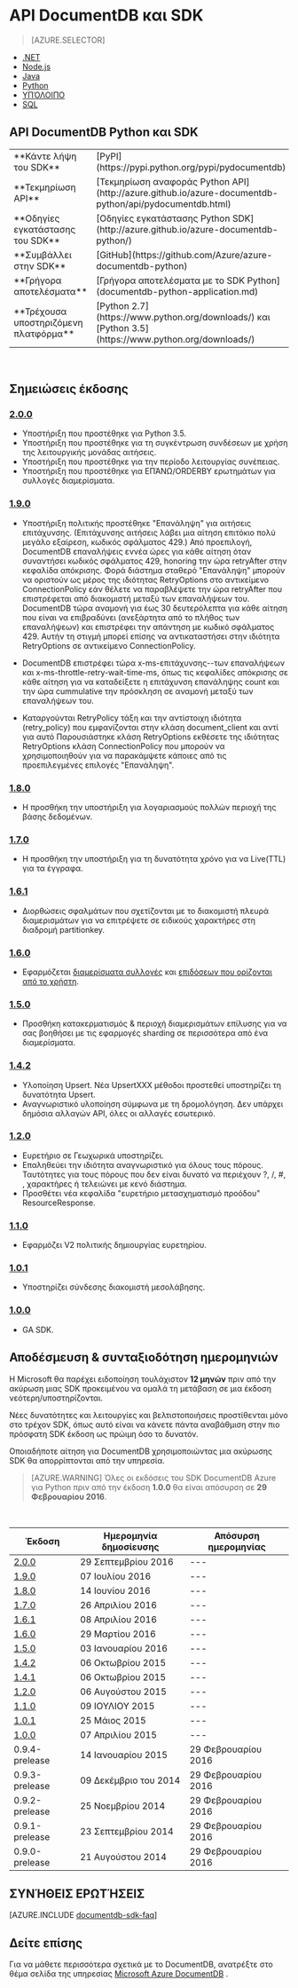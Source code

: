 <properties 
    pageTitle="API DocumentDB Python & SDK | Microsoft Azure" 
    description="Μάθετε όλες οι πληροφορίες για το Python API και SDK συμπεριλαμβανομένων κυκλοφορίας ημερομηνίες, συνταξιοδότηση ημερομηνίες και τις αλλαγές που έγιναν μεταξύ κάθε έκδοση του DocumentDB Python SDK." 
    services="documentdb" 
    documentationCenter="python" 
    authors="rnagpal" 
    manager="jhubbard" 
    editor="cgronlun"/>

<tags 
    ms.service="documentdb" 
    ms.workload="data-services" 
    ms.tgt_pltfrm="na" 
    ms.devlang="python" 
    ms.topic="article" 
    ms.date="09/29/2016" 
    ms.author="rnagpal"/>

# <a name="documentdb-apis-and-sdks"></a>API DocumentDB και SDK

> [AZURE.SELECTOR]
- [.NET](documentdb-sdk-dotnet.md)
- [Node.js](documentdb-sdk-node.md)
- [Java](documentdb-sdk-java.md)
- [Python](documentdb-sdk-python.md)
- [ΥΠΌΛΟΙΠΟ](https://go.microsoft.com/fwlink/?LinkId=402413)
- [SQL](https://msdn.microsoft.com/library/azure/dn782250.aspx)

## <a name="documentdb-python-api-and-sdk"></a>API DocumentDB Python και SDK

<table>
<tr><td>**Κάντε λήψη του SDK**</td><td>[PyPI](https://pypi.python.org/pypi/pydocumentdb)</td></tr>
<tr><td>**Τεκμηρίωση API**</td><td>[Τεκμηρίωση αναφοράς Python API](http://azure.github.io/azure-documentdb-python/api/pydocumentdb.html)</td></tr>
<tr><td>**Οδηγίες εγκατάστασης του SDK**</td><td>[Οδηγίες εγκατάστασης Python SDK](http://azure.github.io/azure-documentdb-python/)</td></tr>
<tr><td>**Συμβάλλει στην SDK**</td><td>[GitHub](https://github.com/Azure/azure-documentdb-python)</td></tr>
<tr><td>**Γρήγορα αποτελέσματα**</td><td>[Γρήγορα αποτελέσματα με το SDK Python](documentdb-python-application.md)</td></tr>
<tr><td>**Τρέχουσα υποστηριζόμενη πλατφόρμα**</td><td>[Python 2.7](https://www.python.org/downloads/) και [Python 3.5](https://www.python.org/downloads/)</td></tr>
</table></br>

## <a name="release-notes"></a>Σημειώσεις έκδοσης

### <a name="a-name200200httpspypipythonorgpypipydocumentdb200"></a><a name="2.0.0"/>[2.0.0](https://pypi.python.org/pypi/pydocumentdb/2.0.0)
- Υποστήριξη που προστέθηκε για Python 3.5.
- Υποστήριξη που προστέθηκε για τη συγκέντρωση συνδέσεων με χρήση της λειτουργικής μονάδας αιτήσεις.
- Υποστήριξη που προστέθηκε για την περίοδο λειτουργίας συνέπειας.
- Υποστήριξη που προστέθηκε για ΕΠΆΝΩ/ORDERBY ερωτημάτων για συλλογές διαμερίσματα.


### <a name="a-name190190httpspypipythonorgpypipydocumentdb190"></a><a name="1.9.0"/>[1.9.0](https://pypi.python.org/pypi/pydocumentdb/1.9.0)
- Υποστήριξη πολιτικής προστέθηκε "Επανάληψη" για αιτήσεις επιτάχυνσης. (Επιτάχυνσης αιτήσεις λάβει μια αίτηση επιτόκιο πολύ μεγάλο εξαίρεση, κωδικός σφάλματος 429.) Από προεπιλογή, DocumentDB επαναλήψεις εννέα ώρες για κάθε αίτηση όταν συναντήσει κωδικός σφάλματος 429, honoring την ώρα retryAfter στην κεφαλίδα απόκρισης. Φορά διάστημα σταθερό "Επανάληψη" μπορούν να οριστούν ως μέρος της ιδιότητας RetryOptions στο αντικείμενο ConnectionPolicy εάν θέλετε να παραβλέψετε την ώρα retryAfter που επιστρέφεται από διακομιστή μεταξύ των επαναλήψεων του. DocumentDB τώρα αναμονή για έως 30 δευτερόλεπτα για κάθε αίτηση που είναι να επιβραδύνει (ανεξάρτητα από το πλήθος των επαναλήψεων) και επιστρέφει την απάντηση με κωδικό σφάλματος 429. Αυτήν τη στιγμή μπορεί επίσης να αντικαταστήσει στην ιδιότητα RetryOptions σε αντικείμενο ConnectionPolicy.

- DocumentDB επιστρέφει τώρα x-ms-επιτάχυνσης--των επαναλήψεων και x-ms-throttle-retry-wait-time-ms, όπως τις κεφαλίδες απόκρισης σε κάθε αίτηση για να καταδείξετε η επιτάχυνση επανάληψης count και την ώρα cummulative την πρόσκληση σε αναμονή μεταξύ των επαναλήψεων του.

- Καταργούνται RetryPolicy τάξη και την αντίστοιχη ιδιότητα (retry_policy) που εμφανίζονται στην κλάση document_client και αντί για αυτό Παρουσιάστηκε κλάση RetryOptions εκθέσετε της ιδιότητας RetryOptions κλάση ConnectionPolicy που μπορούν να χρησιμοποιηθούν για να παρακάμψετε κάποιες από τις προεπιλεγμένες επιλογές "Επανάληψη".

### <a name="a-name180180httpspypipythonorgpypipydocumentdb180"></a><a name="1.8.0"/>[1.8.0](https://pypi.python.org/pypi/pydocumentdb/1.8.0)
  - Η προσθήκη την υποστήριξη για λογαριασμούς πολλών περιοχή της βάσης δεδομένων.

### <a name="a-name170170httpspypipythonorgpypipydocumentdb170"></a><a name="1.7.0"/>[1.7.0](https://pypi.python.org/pypi/pydocumentdb/1.7.0)
- Η προσθήκη την υποστήριξη για τη δυνατότητα χρόνο για να Live(TTL) για τα έγγραφα.

### <a name="a-name161161httpspypipythonorgpypipydocumentdb161"></a><a name="1.6.1"/>[1.6.1](https://pypi.python.org/pypi/pydocumentdb/1.6.1)
- Διορθώσεις σφαλμάτων που σχετίζονται με το διακομιστή πλευρά διαμερισμάτων για να επιτρέψετε σε ειδικούς χαρακτήρες στη διαδρομή partitionkey.

### <a name="a-name160160httpspypipythonorgpypipydocumentdb160"></a><a name="1.6.0"/>[1.6.0](https://pypi.python.org/pypi/pydocumentdb/1.6.0)
- Εφαρμόζεται [διαμερίσματα συλλογές](documentdb-partition-data.md) και [επιδόσεων που ορίζονται από το χρήστη](documentdb-performance-levels.md). 

### <a name="a-name150150httpspypipythonorgpypipydocumentdb150"></a><a name="1.5.0"/>[1.5.0](https://pypi.python.org/pypi/pydocumentdb/1.5.0)
- Προσθήκη κατακερματισμός & περιοχή διαμερισμάτων επίλυσης για να σας βοηθήσει με τις εφαρμογές sharding σε περισσότερα από ένα διαμερίσματα.

### <a name="a-name142142httpspypipythonorgpypipydocumentdb142"></a><a name="1.4.2"/>[1.4.2](https://pypi.python.org/pypi/pydocumentdb/1.4.2)
- Υλοποίηση Upsert. Νέα UpsertXXX μέθοδοι προστεθεί υποστηρίζει τη δυνατότητα Upsert.
- Αναγνωριστικό υλοποίηση σύμφωνα με τη δρομολόγηση. Δεν υπάρχει δημόσια αλλαγών API, όλες οι αλλαγές εσωτερικό.

### <a name="a-name120120httpspypipythonorgpypipydocumentdb120"></a><a name="1.2.0"/>[1.2.0](https://pypi.python.org/pypi/pydocumentdb/1.2.0)
- Ευρετήριο σε Γεωχωρικά υποστηρίζει.
- Επαληθεύει την ιδιότητα αναγνωριστικό για όλους τους πόρους. Ταυτότητες για τους πόρους που δεν είναι δυνατό να περιέχουν ?, /, #, \, χαρακτήρες ή τελειώνει με κενό διάστημα.
- Προσθέτει νέα κεφαλίδα "ευρετήριο μετασχηματισμό προόδου" ResourceResponse.

### <a name="a-name110110httpspypipythonorgpypipydocumentdb110"></a><a name="1.1.0"/>[1.1.0](https://pypi.python.org/pypi/pydocumentdb/1.1.0)
- Εφαρμόζει V2 πολιτικής δημιουργίας ευρετηρίου.

### <a name="a-name101101httpspypipythonorgpypipydocumentdb101"></a><a name="1.0.1"/>[1.0.1](https://pypi.python.org/pypi/pydocumentdb/1.0.1)
- Υποστηρίζει σύνδεσης διακομιστή μεσολάβησης.

### <a name="a-name100100httpspypipythonorgpypipydocumentdb100"></a><a name="1.0.0"/>[1.0.0](https://pypi.python.org/pypi/pydocumentdb/1.0.0)
- GA SDK.

## <a name="release--retirement-dates"></a>Αποδέσμευση & συνταξιοδότηση ημερομηνιών
Η Microsoft θα παρέχει ειδοποίηση τουλάχιστον **12 μηνών** πριν από την ακύρωση μιας SDK προκειμένου να ομαλά τη μετάβαση σε μια έκδοση νεότερη/υποστηρίζονται.

Νέες δυνατότητες και λειτουργίες και βελτιστοποιήσεις προστίθενται μόνο στο τρέχον SDK, όπως αυτό είναι να κάνετε πάντα αναβάθμιση στην πιο πρόσφατη SDK έκδοση ως πρώιμη όσο το δυνατόν. 

Οποιαδήποτε αίτηση για DocumentDB χρησιμοποιώντας μια ακύρωσης SDK θα απορρίπτονται από την υπηρεσία.

> [AZURE.WARNING]
Όλες οι εκδόσεις του SDK DocumentDB Azure για Python πριν από την έκδοση **1.0.0** θα είναι απόσυρση σε **29 Φεβρουαρίου 2016**. 

<br/>

| Έκδοση | Ημερομηνία δημοσίευσης | Απόσυρση ημερομηνίας 
| ---     | ---          | ---
| [2.0.0](#2.0.0) | 29 Σεπτεμβρίου 2016 |---
| [1.9.0](#1.9.0) | 07 Ιουλίου 2016 |---
| [1.8.0](#1.8.0) | 14 Ιουνίου 2016 |---
| [1.7.0](#1.7.0) | 26 Απριλίου 2016 |---
| [1.6.1](#1.6.1) | 08 Απριλίου 2016 |---
| [1.6.0](#1.6.0) | 29 Μαρτίου 2016 |---
| [1.5.0](#1.5.0) | 03 Ιανουαρίου 2016 |---
| [1.4.2](#1.4.2) | 06 Οκτωβρίου 2015 |---
| [1.4.1](#1.4.1) | 06 Οκτωβρίου 2015 |---
| [1.2.0](#1.2.0) | 06 Αυγούστου 2015 |---
| [1.1.0](#1.1.0) | 09 ΙΟΥΛΙΟΥ 2015 |---
| [1.0.1](#1.0.1) | 25 Μάιος 2015 |---
| [1.0.0](#1.0.0) | 07 Απριλίου 2015 |---
| 0.9.4-prelease | 14 Ιανουαρίου 2015 | 29 Φεβρουαρίου 2016
| 0.9.3-prelease | 09 Δεκέμβριο του 2014 | 29 Φεβρουαρίου 2016
| 0.9.2-prelease | 25 Νοεμβρίου 2014 | 29 Φεβρουαρίου 2016
| 0.9.1-prelease | 23 Σεπτεμβρίου 2014 | 29 Φεβρουαρίου 2016
| 0.9.0-prelease | 21 Αυγούστου 2014 | 29 Φεβρουαρίου 2016

## <a name="faq"></a>ΣΥΝΉΘΕΙΣ ΕΡΩΤΉΣΕΙΣ
[AZURE.INCLUDE [documentdb-sdk-faq](../../includes/documentdb-sdk-faq.md)]

## <a name="see-also"></a>Δείτε επίσης

Για να μάθετε περισσότερα σχετικά με το DocumentDB, ανατρέξτε στο θέμα σελίδα της υπηρεσίας [Microsoft Azure DocumentDB](https://azure.microsoft.com/services/documentdb/) . 
